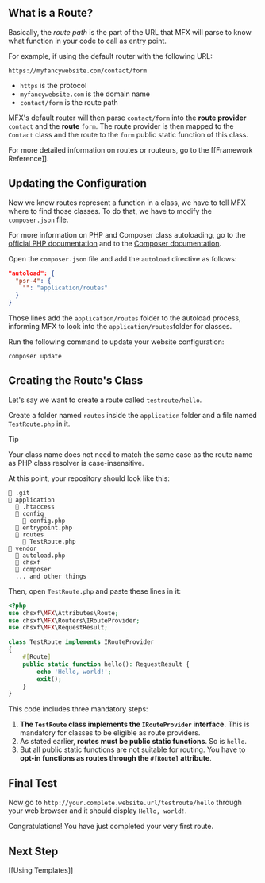 ## What is a Route?

Basically, the _route path_ is the part of the URL that MFX will parse to know what function in your code to call as entry point.

For example, if using the default router with the following URL:

`https://myfancywebsite.com/contact/form`

- `https` is the protocol
- `myfancywebsite.com` is the domain name
- `contact/form` is the route path

MFX's default router will then parse `contact/form` into the **route provider** `contact` and the **route** `form`. The route provider is then mapped to the `Contact` class and the route to the `form` public static function of this class.

For more detailed information on routes or routeurs, go to the [[Framework Reference]].

## Updating the Configuration

Now we know routes represent a function in a class, we have to tell MFX where to find those classes. To do that, we have to modify the `composer.json` file.

For more information on PHP and Composer class autoloading, go to the [official PHP documentation](https://www.php.net/manual/en/language.oop5.autoload.php) and to the [Composer documentation](https://getcomposer.org/doc/01-basic-usage.md#autoloading).

Open the `composer.json` file and add the `autoload` directive as follows:

```json
"autoload": {
  "psr-4": {
    "": "application/routes"
  }
}
```

Those lines add the `application/routes` folder to the autoload process, informing MFX to look into the `application/routes`folder for classes.

Run the following command to update your website configuration:

```
composer update
```

## Creating the Route's Class

Let's say we want to create a route called `testroute/hello`.

Create a folder named `routes` inside the `application` folder and a file named `TestRoute.php` in it.

> [!TIP]
> Your class name does not need to match the same case as the route name as PHP class resolver is case-insensitive.

At this point, your repository should look like this:

```
📁 .git
📁 application
  📄 .htaccess
  📁 config
    📄 config.php
  📄 entrypoint.php
  📁 routes
    📄 TestRoute.php
📁 vendor
  📄 autoload.php
  📁 chsxf
  📁 composer
  ... and other things
```

Then, open `TestRoute.php` and paste these lines in it:

```php
<?php
use chsxf\MFX\Attributes\Route;
use chsxf\MFX\Routers\IRouteProvider;
use chsxf\MFX\RequestResult;

class TestRoute implements IRouteProvider
{
    #[Route]
    public static function hello(): RequestResult {
        echo 'Hello, world!';
        exit();
    }
}
```

This code includes three mandatory steps:

1. **The `TestRoute` class implements the `IRouteProvider` interface.** This is mandatory for classes to be eligible as route providers.
2. As stated earlier, **routes must be public static functions**. So is `hello`.
3. But all public static functions are not suitable for routing. You have to **opt-in functions as routes through the `#[Route]` attribute**.

## Final Test

Now go to `http://your.complete.website.url/testroute/hello` through your web browser and it should display `Hello, world!`.

Congratulations! You have just completed your very first route.

## Next Step

[[Using Templates]]
